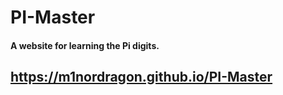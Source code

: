 # PI-Master

#### A website for learning the Pi digits.

## https://m1nordragon.github.io/PI-Master
